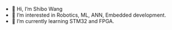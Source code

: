 - 👋 Hi, I’m Shibo Wang
- 👀 I’m interested in Robotics, ML, ANN, Embedded development.
- 🌱 I’m currently learning STM32 and FPGA.

<!---
swang2001/swang2001 is a ✨ special ✨ repository because its `README.md` (this file) appears on your GitHub profile.
You can click the Preview link to take a look at your changes.
--->
